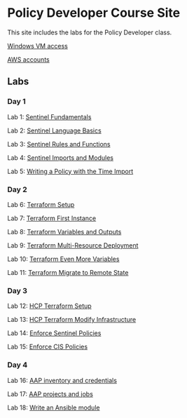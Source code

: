 # Policy Developer Course Site

This site includes the labs for the Policy Developer class.

[Windows VM access](VM_access.md)

[AWS accounts](https://docs.google.com/spreadsheets/d/18BfLnLeWcqQdujzK9TJdhEzRXunk20yRhPEwwAhMLj4/edit?usp=sharing)

## Labs

### Day 1   
Lab 1: [Sentinel Fundamentals](labs/sentinel-fundamentals/index.md)

Lab 2: [Sentinel Language Basics](labs/sentinel-language-basics/index.md)

Lab 3: [Sentinel Rules and Functions](labs/sentinel-rules-and-functions/index.md)

Lab 4: [Sentinel Imports and Modules](labs/sentinel-imports-and-modules/index.md)

Lab 5: [Writing a Policy with the Time Import](labs/sentinel-time-import/index.md)

### Day 2

Lab 6: [Terraform Setup](labs/tf-setup/index.md)

Lab 7: [Terraform First Instance](labs/tf-first-instance/index.md)

Lab 8: [Terraform Variables and Outputs](labs/tf-variables-and-output/index.md)

Lab 9: [Terraform Multi-Resource Deployment](labs/tf-more-variables/index.md)

Lab 10: [Terraform Even More Variables](labs/tf-even-more-variables/index.md)

Lab 11: [Terraform Migrate to Remote State](labs/tf-remote-state/index.md)

### Day 3
Lab 12: [HCP Terraform Setup](labs/hcp-tf-setup/index.md)   

Lab 13: [HCP Terraform Modify Infrastructure](labs/hcp-tf-modify/index.md)   

Lab 14: [Enforce Sentinel Policies](labs/hcp-tf-sentinel-enforce/index.md)   

Lab 15: [Enforce CIS Policies](labs/hcp-tf-cis-enforce/index.md)   

### Day 4
Lab 16: [AAP inventory and credentials](labs/aap-inventory-creds-ad-hoc/index.md)  

Lab 17: [AAP projects and jobs](labs/aap-projects-templates-jobs/index.md)  

Lab 18: [Write an Ansible module](labs/gh_module/index.md)   

